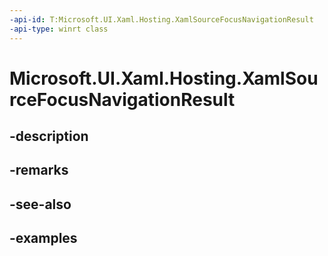 ```yaml
---
-api-id: T:Microsoft.UI.Xaml.Hosting.XamlSourceFocusNavigationResult
-api-type: winrt class
---
```


# Microsoft.UI.Xaml.Hosting.XamlSourceFocusNavigationResult

<!--
public sealed class XamlSourceFocusNavigationResult
-->


## -description

## -remarks

## -see-also

## -examples


